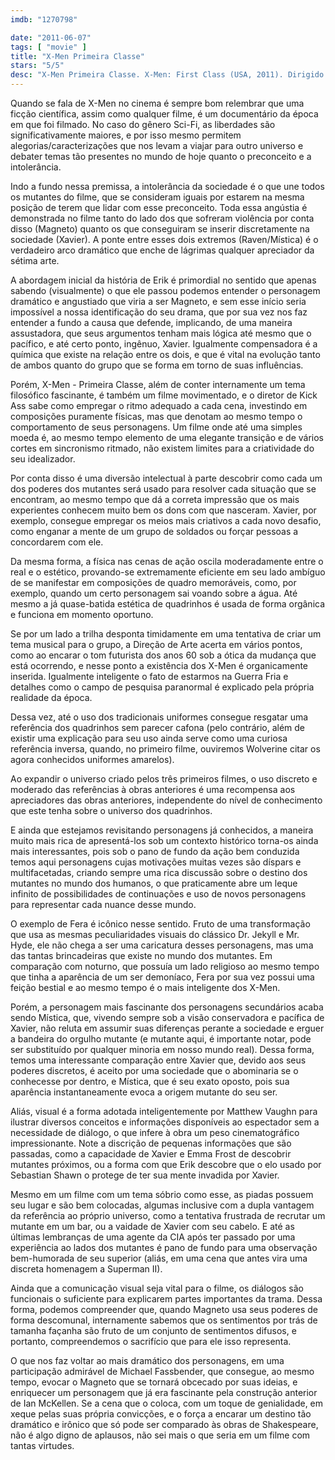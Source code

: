 ```yaml
---
imdb: "1270798"

date: "2011-06-07"
tags: [ "movie" ]
title: "X-Men Primeira Classe"
stars: "5/5"
desc: "X-Men Primeira Classe. X-Men: First Class (USA, 2011). Dirigido por Matthew Vaughn. Escrito por Ashley Miller, Zack Stentz, Jane Goldman, Matthew Vaughn, Sheldon Turner, Bryan Singer. Com James McAvoy, Laurence Belcher, Michael Fassbender, Bill Milner, Kevin Bacon, Rose Byrne, Jennifer Lawrence, Beth Goddard, Morgan Lily."
---
```

Quando se fala de X-Men no cinema é sempre bom relembrar que uma ficção científica, assim como qualquer filme, é um documentário da época em que foi filmado. No caso do gênero Sci-Fi, as liberdades são significativamente maiores, e por isso mesmo permitem alegorias/caracterizações que nos levam a viajar para outro universo e debater temas tão presentes no mundo de hoje quanto o preconceito e a intolerância.

Indo a fundo nessa premissa, a intolerância da sociedade é o que une todos os mutantes do filme, que se consideram iguais por estarem na mesma posição de terem que lidar com esse preconceito. Toda essa angústia é demonstrada no filme tanto do lado dos que sofreram violência por conta disso (Magneto) quanto os que conseguiram se inserir discretamente na sociedade (Xavier). A ponte entre esses dois extremos (Raven/Mística) é o verdadeiro arco dramático que enche de lágrimas qualquer apreciador da sétima arte.

A abordagem inicial da história de Erik é primordial no sentido que apenas sabendo (visualmente) o que ele passou podemos entender o personagem dramático e angustiado que viria a ser Magneto, e sem esse início seria impossível a nossa identificação do seu drama, que por sua vez nos faz entender a fundo a causa que defende, implicando, de uma maneira assustadora, que seus argumentos tenham mais lógica até mesmo que o pacífico, e até certo ponto, ingênuo, Xavier. Igualmente compensadora é a química que existe na relação entre os dois, e que é vital na evolução tanto de ambos quanto do grupo que se forma em torno de suas influências.

Porém, X-Men - Primeira Classe, além de conter internamente um tema filosófico fascinante, é também um filme movimentado, e o diretor de Kick Ass sabe como empregar o ritmo adequado a cada cena, investindo em composições puramente físicas, mas que denotam ao mesmo tempo o comportamento de seus personagens. Um filme onde até uma simples moeda é, ao mesmo tempo elemento de uma elegante transição e de vários cortes em sincronismo ritmado, não existem limites para a criatividade do seu idealizador.

Por conta disso é uma diversão intelectual à parte descobrir como cada um dos poderes dos mutantes será usado para resolver cada situação que se encontram, ao mesmo tempo que dá a correta impressão que os mais experientes conhecem muito bem os dons com que nasceram. Xavier, por exemplo, consegue empregar os meios mais criativos a cada novo desafio, como enganar a mente de um grupo de soldados ou forçar pessoas a concordarem com ele.

Da mesma forma, a física nas cenas de ação oscila moderadamente entre o real e o estético, provando-se extremamente eficiente em seu lado ambíguo de se manifestar em composições de quadro memoráveis, como, por exemplo, quando um certo personagem sai voando sobre a água. Até mesmo a já quase-batida estética de quadrinhos é usada de forma orgânica e funciona em momento oportuno.

Se por um lado a trilha desponta timidamente em uma tentativa de criar um tema musical para o grupo, a Direção de Arte acerta em vários pontos, como ao encarar o tom futurista dos anos 60 sob a ótica da mudança que está ocorrendo, e nesse ponto a existência dos X-Men é organicamente inserida. Igualmente inteligente o fato de estarmos na Guerra Fria e detalhes como o campo de pesquisa paranormal é explicado pela própria realidade da época.

Dessa vez, até o uso dos tradicionais uniformes consegue resgatar uma referência dos quadrinhos sem parecer cafona (pelo contrário, além de existir uma explicação para seu uso ainda serve como uma curiosa referência inversa, quando, no primeiro filme, ouviremos Wolverine citar os agora conhecidos uniformes amarelos).

Ao expandir o universo criado pelos três primeiros filmes, o uso discreto e moderado das referências à obras anteriores é uma recompensa aos apreciadores das obras anteriores, independente do nível de conhecimento que este tenha sobre o universo dos quadrinhos.

E ainda que estejamos revisitando personagens já conhecidos, a maneira muito mais rica de apresentá-los sob um contexto histórico torna-os ainda mais interessantes, pois sob o pano de fundo da ação bem conduzida temos aqui personagens cujas motivações muitas vezes são díspars e multifacetadas, criando sempre uma rica discussão sobre o destino dos mutantes no mundo dos humanos, o que praticamente abre um leque infinito de possibilidades de continuações e uso de novos personagens para representar cada nuance desse mundo.

O exemplo de Fera é icônico nesse sentido. Fruto de uma transformação que usa as mesmas peculiaridades visuais do clássico Dr. Jekyll e Mr. Hyde, ele não chega a ser uma caricatura desses personagens, mas uma das tantas brincadeiras que existe no mundo dos mutantes. Em comparação com noturno, que possuía um lado religioso ao mesmo tempo que tinha a aparência de um ser demoníaco, Fera por sua vez possui uma feição bestial e ao mesmo tempo é o mais inteligente dos X-Men.

Porém, a personagem mais fascinante dos personagens secundários acaba sendo Mística, que, vivendo sempre sob a visão conservadora e pacífica de Xavier, não reluta em assumir suas diferenças perante a sociedade e erguer a bandeira do orgulho mutante (e mutante aqui, é importante notar, pode ser substituído por qualquer minoria em nosso mundo real). Dessa forma, temos uma interessante comparação entre Xavier que, devido aos seus poderes discretos, é aceito por uma sociedade que o abominaria se o conhecesse por dentro, e Mística, que é seu exato oposto, pois sua aparência instantaneamente evoca a origem mutante do seu ser.

Aliás, visual é a forma adotada inteligentemente por Matthew Vaughn para ilustrar diversos conceitos e informações disponíveis ao espectador sem a necessidade de diálogo, o que infere à obra um peso cinematográfico impressionante. Note a discrição de pequenas informações que são passadas, como a capacidade de Xavier e Emma Frost de descobrir mutantes próximos, ou a forma com que Erik descobre que o elo usado por Sebastian Shawn o protege de ter sua mente invadida por Xavier.

Mesmo em um filme com um tema sóbrio como esse, as piadas possuem seu lugar e são bem colocadas, algumas inclusive com a dupla vantagem da referência ao próprio universo, como a tentativa frustrada de recrutar um mutante em um bar, ou a vaidade de Xavier com seu cabelo. E até as últimas lembranças de uma agente da CIA após ter passado por uma experiência ao lados dos mutantes é pano de fundo para uma observação bem-humorada de seu superior (aliás, em uma cena que antes vira uma discreta homenagem a Superman II).

Ainda que a comunicação visual seja vital para o filme, os diálogos são funcionais o suficiente para explicarem partes importantes da trama. Dessa forma, podemos compreender que, quando Magneto usa seus poderes de forma descomunal, internamente sabemos que os sentimentos por trás de tamanha façanha são fruto de um conjunto de sentimentos difusos, e portanto, compreendemos o sacrifício que para ele isso representa.

O que nos faz voltar ao mais dramático dos personagens, em uma participação admirável de Michael Fassbender, que consegue, ao mesmo tempo, evocar o Magneto que se tornará obcecado por suas ideias, e enriquecer um personagem que já era fascinante pela construção anterior de Ian McKellen. Se a cena que o coloca, com um toque de genialidade, em xeque pelas suas própria convicções, e o força a encarar um destino tão dramático e irônico que só pode ser comparado às obras de Shakespeare, não é algo digno de aplausos, não sei mais o que seria em um filme com tantas virtudes.


